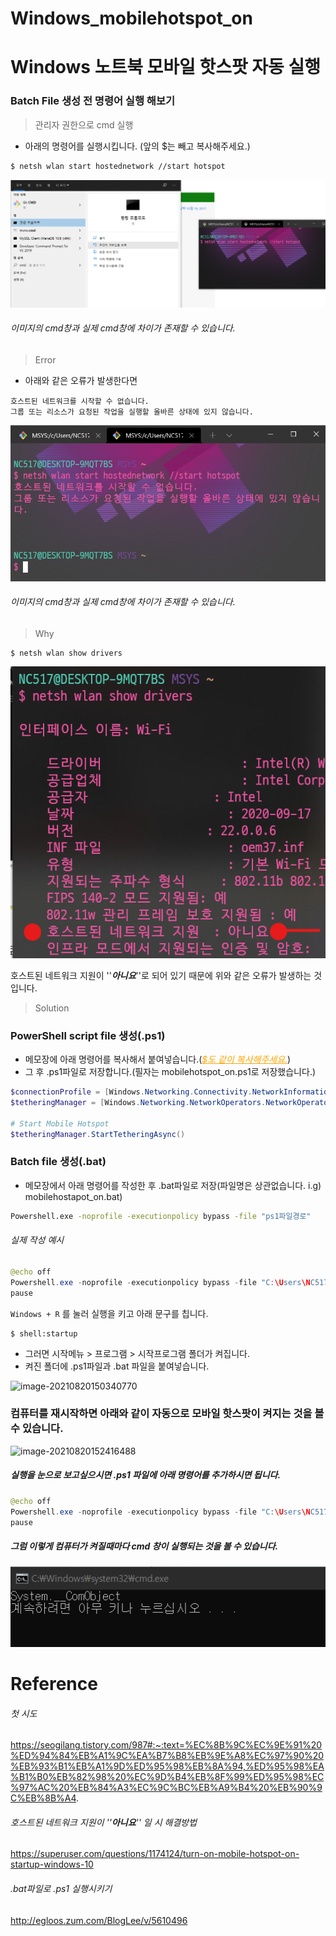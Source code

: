 # Windows_mobilehotspot_on

# Windows 노트북 모바일 핫스팟 자동 실행

### Batch File 생성 전 명령어 실행 해보기

> 관리자 권한으로 cmd 실행

- 아래의 명령어를 실행시킵니다. (앞의 $는 빼고 복사해주세요.)

```bash
$ netsh wlan start hostednetwork //start hotspot
```

![image-20210820134525333](https://raw.githubusercontent.com/KrGil/TIL/main/documents_typora/Windows_mobilehotspot_on.assets/image-20210820134525333.png)

###### *이미지의 cmd창과 실제 cmd창에 차이가 존재할 수 있습니다.* 



> Error

- 아래와 같은 오류가 발생한다면

```
호스트된 네트워크를 시작할 수 없습니다.
그룹 또는 리소스가 요청된 작업을 실행할 올바른 상태에 있지 않습니다.
```

![image-20210820134936714](https://raw.githubusercontent.com/KrGil/TIL/main/documents_typora/Windows_mobilehotspot_on.assets/image-20210820134936714.png)

###### *이미지의 cmd창과 실제 cmd창에 차이가 존재할 수 있습니다.* 



> Why

``` 
$ netsh wlan show drivers
```

![image-20210820135611098](https://raw.githubusercontent.com/KrGil/TIL/main/documents_typora/Windows_mobilehotspot_on.assets/image-20210820135611098.png)

호스트된 네트워크 지원이 ''*__아니요__*''로 되어 있기 때문에 위와 같은 오류가 발생하는 것입니다.



> Solution

### PowerShell script file 생성(.ps1)

- 메모장에 아래 명령어를 복사해서 붙여넣습니다.(<span style="color:orange"><u>*$도 같이 복사해주세요.*</u></span>)
- 그 후 .ps1파일로 저장합니다.(필자는 mobilehotspot_on.ps1로 저장했습니다.)

```powershell
$connectionProfile = [Windows.Networking.Connectivity.NetworkInformation,Windows.Networking.Connectivity,ContentType=WindowsRuntime]::GetInternetConnectionProfile()
$tetheringManager = [Windows.Networking.NetworkOperators.NetworkOperatorTetheringManager,Windows.Networking.NetworkOperators,ContentType=WindowsRuntime]::CreateFromConnectionProfile($connectionProfile)

# Start Mobile Hotspot
$tetheringManager.StartTetheringAsync()
```

### Batch file 생성(.bat)
- 메모장에서 아래 명령어를 작성한 후 .bat파일로 저장(파일명은 상관없습니다. i.g) mobilehostapot_on.bat)


```bash
Powershell.exe -noprofile -executionpolicy bypass -file "ps1파일경로"
```
###### *실제 작성 예시*

```java
@echo off
Powershell.exe -noprofile -executionpolicy bypass -file "C:\Users\NC517\AppData\Roaming\Microsoft\Windows\Start Menu\Programs\Startup\mobilehotspot_on.ps1"
pause
```

```Windows + R``` 를 눌러 실행을 키고 아래 문구를 칩니다.

```
$ shell:startup
```

- 그러면 시작메뉴 > 프로그램 > 시작프로그램 폴더가 켜집니다.
- 켜진 폴더에 .ps1파일과 .bat 파일을 붙여넣습니다. 

![image-20210820150340770](https://raw.githubusercontent.com/KrGil/TIL/main/documents_typora/Windows_mobilehotspot_on.assets/image-20210820150340770.png)



### 컴퓨터를 재시작하면 아래와 같이 자동으로 모바일 핫스팟이 켜지는 것을 볼 수 있습니다.

![image-20210820152416488](https://raw.githubusercontent.com/KrGil/TIL/main/documents_typora/Windows_mobilehotspot_on.assets/image-20210820152416488.png)



##### 실행을 눈으로 보고싶으시면 .ps1 파일에 아래 명령어를 추가하시면 됩니다.

```java
@echo off
Powershell.exe -noprofile -executionpolicy bypass -file "C:\Users\NC517\AppData\Roaming\Microsoft\Windows\Start Menu\Programs\Startup\mobilehotspot_on.ps1"
pause
```

##### 그럼 이렇게 컴퓨터가 켜질때마다 cmd 창이 실행되는 것을 볼 수 있습니다.

![image-20210820152859833](https://raw.githubusercontent.com/KrGil/TIL/main/documents_typora/Windows_mobilehotspot_on.assets/image-20210820152859833.png)



# Reference

###### 첫 시도

https://seogilang.tistory.com/987#:~:text=%EC%8B%9C%EC%9E%91%20%ED%94%84%EB%A1%9C%EA%B7%B8%EB%9E%A8%EC%97%90%20%EB%93%B1%EB%A1%9D%ED%95%98%EB%8A%94,%ED%95%98%EA%B1%B0%EB%82%98%20%EC%9D%B4%EB%8F%99%ED%95%98%EC%97%AC%20%EB%84%A3%EC%9C%BC%EB%A9%B4%20%EB%90%9C%EB%8B%A4.

###### 호스트된 네트워크 지원이 ''*__아니요__*'' 일 시 해결방법

https://superuser.com/questions/1174124/turn-on-mobile-hotspot-on-startup-windows-10

###### .bat파일로 .ps1 실행시키기

http://egloos.zum.com/BlogLee/v/5610496

